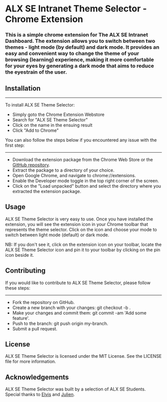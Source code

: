 # ALX SE Intranet Theme Selector - Chrome Extension

### This is a simple chrome extension for The ALX SE Intranet Dashboard. The extension allows you to switch between two themes - light mode (by default) and dark mode. It provides an easy and convenient way to change the theme of your browsing (learning) experience, making it more comfortable for your eyes by generating a dark mode that aims to reduce the eyestrain of the user.

<!-- ### This is feature-rich and is customizable in many ways throughout the UI. <-- SOON -->

## Installation
***
To install ALX SE Theme Selector:
* Simply goto the Chrome Extension Webstore
* Search for "ALX SE Theme Selector"
* Click on the name in the ensuing result
* Click "Add to Chrome"

You can also follow the steps below if you encountered any issue with the first step:
***
* Download the extension package from the Chrome Web Store or the [GitHub repository](#).
* Extract the package to a directory of your choice.
* Open Google Chrome, and navigate to chrome://extensions.
* Enable the Developer mode toggle in the top right corner of the screen.
* Click on the "Load unpacked" button and select the directory where you extracted the extension package.

## Usage
ALX SE Theme Selector is very easy to use. Once you have installed the extension, you will see the extension icon in your Chrome toolbar that represents the theme selector. Click on the icon and choose your mode to switch between light mode (default) or dark mode.

NB: If you don't see it, click on the extension icon on your toolbar, locate the ALX SE Theme Selector icon and pin it to your toolbar by clicking on the pin icon beside it.

## Contributing
If you would like to contribute to ALX SE Theme Selector, please follow these steps:
***
* Fork the repository on GitHub.
* Create a new branch with your changes: git checkout -b <new-branch-name>.
* Make your changes and commit them: git commit -am 'Add some feature'.
* Push to the branch: git push origin my-branch.
* Submit a pull request.

## License
ALX SE Theme Selector is licensed under the MIT License. See the LICENSE file for more information.

## Acknowledgements
ALX SE Theme Selector was built by a selection of ALX SE Students. Special thanks to [Elvis](https://github.com/vinsky001) and [Julien](https://github.com/jbarbier).